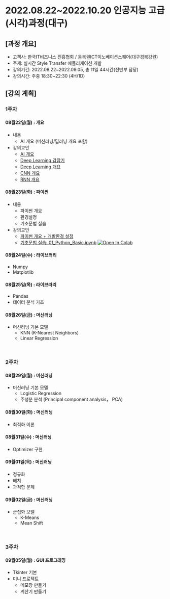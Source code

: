 # **2022.08.22~2022.10.20 인공지능 고급(시각)과정(대구)**

## [과정 개요] 
- 고객사: 한국IT비즈니스 진흥협회 / 동북권ICT이노베이션스퀘어(대구경북강원)
- 주제: 실시간 Style Transfer 애플리케이션 개발
- 강의기간: 2022.08.22~2022.09.05, 총 11일 44시간(전반부 담당)
- 강의시간: 주중 18:30~22:30 (4H/1D)

## [강의 계획]

### 1주차

#### 08월22일(월) : 개요
- 내용
  - AI 개요 (머신러닝/딥러닝 개요 포함)
- 강의교안
  - [AI 개요](https://drive.google.com/file/d/1eigN8ZV6LSZxHSYVRhWKmqSGDI6qHYW6/view?usp=sharing)
  - [Deep Learning 감잡기](https://drive.google.com/file/d/1gswnmQyI4VGD6d6KlvtAu6LpoPbOklTt/view?usp=sharing)
  - [Deep Learning 개요](https://drive.google.com/file/d/1tDeKcv1hUR7K0hKptQJcy5nC-HqhpKcU/view?usp=sharing)
  - [CNN 개요](https://drive.google.com/file/d/1hcvvGJ5vyGLpbD26ygLXEKI_RAfSR-p2/view?usp=sharing)
  - [RNN 개요](https://drive.google.com/file/d/1fGDqTGEZLWczGqHClU8gRi6Ii-UyExMF/view?usp=sharing)

#### 08월23일(화) : 파이썬
- 내용
  - 파이썬 개요
  - 환경설정
  - 기초문법 실습
- 강의교안
  - [파이썬 개요 + 개발환경 설정](https://drive.google.com/file/d/1VLiB8Hk7EF3rCmzE1sKs2oAkdvLag9T1/view?usp=sharing)
  - [기초문법 실습: 01_Python_Basic.ipynb](../Material/Python/01_Python_Basic.ipynb) [![Open In Colab](https://colab.research.google.com/assets/colab-badge.svg)](https://colab.research.google.com/github/aidalabs/Lectures/blob/main/Material/Python/01_Python_Basic.ipynb)

#### 08월24일(수) : 라이브러리
- Numpy
- Matplotlib

#### 08월25일(목) : 라이브러리
- Pandas
- 데이터 분석 기초

#### 08월26일(금) : 머신러닝
- 머신러닝 기본 모델
  - KNN (K-Nearest Neighbors)
  - Linear Regression	
<br>

### 2주차
#### 08월29일(월) : 머신러닝
- 머신러닝 기본 모델
  - Logistic Regression
  - 주성분 분석 (Principal component analysis， PCA)

#### 08월30일(화) : 머신러닝
- 최적화 이론

#### 08월31일(수) : 머신러닝
- Optimizer 구현

#### 09월01일(목) : 머신러닝
- 정규화
- 배치
- 과적합 문제

#### 09월02일(금) : 머신러닝
- 군집화 모델
  - K-Means
  - Mean Shift
<br>

### 3주차
#### 09월05일(월) : GUI 프로그래밍
- Tkinter 기본
- 미니 프로젝트
  - 메모장 만들기
  - 계산기 만들기
